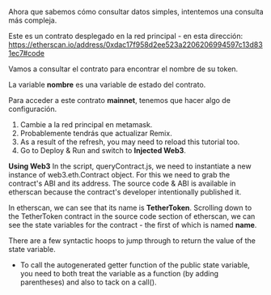 Ahora que sabemos cómo consultar datos simples, intentemos una consulta más compleja.

Este es un contrato desplegado en la red principal - en esta dirección: <a href="https://etherscan.io/address/0xdac17f958d2ee523a2206206994597c13d831ec7#code" target="_blank">https://etherscan.io/address/0xdac17f958d2ee523a2206206994597c13d831ec7#code</a>

Vamos a consultar el contrato para encontrar el nombre de su token.

La variable **nombre** es una variable de estado del contrato.

Para acceder a este contrato **mainnet**, tenemos que hacer algo de configuración.

1. Cambie a la red principal en metamask.
2. Probablemente tendrás que actualizar Remix.
3. As a result of the refresh, you may need to reload this tutorial too.
4. Go to Deploy & Run and switch to **Injected Web3**.

**Using Web3**
In the script, queryContract.js, we need to instantiate a new instance of web3.eth.Contract object.  For this we need to grab the contract's ABI and its address.  The source code & ABI is available in etherscan because the contract's developer intentionally published it.

In etherscan, we can see that its name is **TetherToken**.  Scrolling down to the TetherToken contract in the source code section of etherscan, we can see the state variables for the contract - the first of which is named **name**.

There are a few syntactic hoops to jump through to return the value of the state variable.

- To call the autogenerated getter function of the public state variable, you need to both treat the variable as a function (by adding parentheses) and also to tack on a call().
